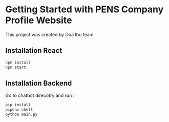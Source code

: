 # Getting Started with PENS Company Profile Website

This project was created by Doa Ibu team

## Installation React

```sh
npm install
npm start
```
## Installation Backend
Go to chatbot direcotry and run :

```sh
pip install
pipenv shell
python main.py
```

